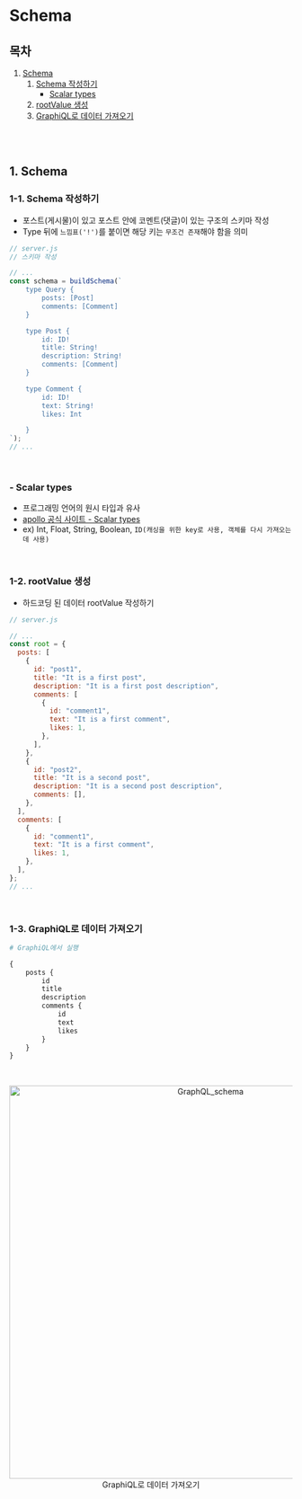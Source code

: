 # Schema

## 목차

1. [Schema](#1-schema)
    1. [Schema 작성하기](#1-1-schema-작성하기)
        - [Scalar types](#--scalar-types)
    2. [rootValue 생성](#1-2-rootvalue-생성)
    3. [GraphiQL로 데이터 가져오기](#1-3-graphiql로-데이터-가져오기)

<br/>
<br/>

## 1. Schema

### 1-1. Schema 작성하기

- 포스트(게시물)이 있고 포스트 안에 코멘트(댓글)이 있는 구조의 스키마 작성
- Type 뒤에 `느낌표('!')`를 붙이면 해당 키는 `무조건 존재`해야 함을 의미

```js
// server.js
// 스키마 작성

// ...
const schema = buildSchema(`
    type Query {
        posts: [Post]
        comments: [Comment]
    }

    type Post {
        id: ID!
        title: String!
        description: String!
        comments: [Comment]
    }

    type Comment {
        id: ID!
        text: String!
        likes: Int

    }
`);
// ...
```

<br/>

### - Scalar types

- 프로그래밍 언어의 원시 타입과 유사
- [apollo 공식 사이트 - Scalar types](https://www.apollographql.com/docs/apollo-server/schema/schema/#scalar-types)
- ex) Int, Float, String, Boolean, `ID(캐싱을 위한 key로 사용, 객체를 다시 가져오는데 사용)`

<br/>

### 1-2. rootValue 생성

- 하드코딩 된 데이터 rootValue 작성하기

```js
// server.js

// ...
const root = {
  posts: [
    {
      id: "post1",
      title: "It is a first post",
      description: "It is a first post description",
      comments: [
        {
          id: "comment1",
          text: "It is a first comment",
          likes: 1,
        },
      ],
    },
    {
      id: "post2",
      title: "It is a second post",
      description: "It is a second post description",
      comments: [],
    },
  ],
  comments: [
    {
      id: "comment1",
      text: "It is a first comment",
      likes: 1,
    },
  ],
};
// ...
```

<br/>

### 1-3. GraphiQL로 데이터 가져오기

```graphql
# GraphiQL에서 실행

{
    posts {
        id
        title
        description
        comments {
            id
            text
            likes
        }
    }
}
```

<br/>

<p align="center">
    <img src="../assets/img/GraphQL_schema.png" width="700" alt="GraphQL_schema"><br/>
    <span>GraphiQL로 데이터 가져오기</span>
</p>